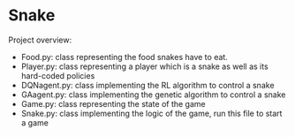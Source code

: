 # Snake

Project overview:
- Food.py: class representing the food snakes have to eat.
- Player.py: class representing a player which is a snake as well as its hard-coded policies
- DQNagent.py: class implementing the RL algorithm to control a snake
- GAagent.py: class implementing the genetic algorithm to control a snake
- Game.py: class representing the state of the game
- Snake.py: class implementing the logic of the game, run this file to start a game
